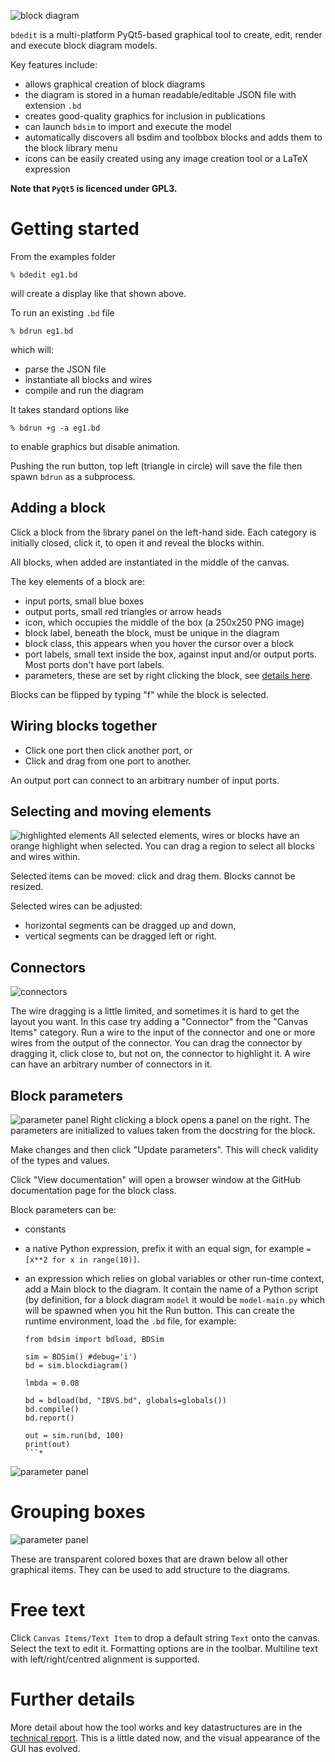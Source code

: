 
![block diagram](https://github.com/petercorke/bdsim/raw/master/figs/eg1-bdedit.png)

`bdedit` is a multi-platform PyQt5-based graphical tool to create, edit, render and execute block diagram models.


Key features include:

  * allows graphical creation of block diagrams
  * the diagram is stored in a human readable/editable JSON file with extension `.bd`
  * creates good-quality graphics for inclusion in publications
  * can launch `bdsim` to import and execute the model
  * automatically discovers all bsdim and toolbbox blocks and adds them to the block library menu
  * icons can be easily created using any image creation tool or a LaTeX expression 

**Note that `PyQt5` is licenced under GPL3.**

# Getting started

From the examples folder
```
% bdedit eg1.bd
```
will create a display like that shown above.  

To run an existing `.bd` file
```
% bdrun eg1.bd
```
which will:

* parse the JSON file
* instantiate all blocks and wires
* compile and run the diagram

It takes standard options like
```
% bdrun +g -a eg1.bd
```
to enable graphics but disable animation.

Pushing the run button, top left (triangle in circle) will save the file then spawn `bdrun` as a subprocess.

## Adding a block

Click a block from the library panel on the left-hand side.  Each category is initially closed,
click it, to open it and reveal the blocks within.

All blocks, when added are instantiated in the middle of the canvas.

The key elements of a block are:
* input ports, small blue boxes
* output ports, small red triangles or arrow heads
* icon, which occupies the middle of the box (a 250x250 PNG image)
* block label, beneath the block, must be unique in the diagram
* block class, this appears when you hover the cursor over a block
* port labels, small text inside the box, against input and/or output ports. 
  Most ports don't have port labels.
* parameters, these are set by right clicking the block, see [details here](block-parameters).

Blocks can be flipped by typing "f" while the block is selected.

## Wiring blocks together

* Click one port then click another port, or
* Click and drag from one port to another.

An output port can connect to an arbitrary number of input ports.

## Selecting and moving elements

![highlighted elements](figs/Figure_2.5-Block_and_Wire_Selected.png)
All selected elements, wires or blocks have an orange highlight when selected.
You can drag a region to select all blocks and wires within.

Selected items can be moved: click and drag them.  Blocks cannot be resized.

Selected wires can be adjusted:
* horizontal segments can be dragged up and down, 
* vertical segments can be dragged left or right.

## Connectors

![connectors](figs/Figure_1.2-Example_of_Block_Diagram_as_represented_in_bdedit.png)

The wire dragging is a little limited, and sometimes it is hard to get the layout you want. In this
case try adding a "Connector" from the "Canvas Items" category.  Run a wire to the input of the connector
and one or more wires from the output of the connector.  You can drag the connector by dragging it, click
close to, but not on, the connector to highlight it.  A wire can have an arbitrary number of connectors in it.

## Block parameters

![parameter panel](figs/Figure_2.9-Parameter_Window.png)
Right clicking a block opens a panel on the right.  The parameters are initialized to values taken
from the docstring for the block.

Make changes and then click "Update parameters".  This will check validity of the types and values.

Click "View documentation" will open a browser window at the GitHub documentation page for the block 
class.

Block parameters can be:

* constants

* a native Python expression, prefix it with an equal sign, for example
`=[x**2 for x in range(10)]`.  

* an expression which relies on global variables or other run-time context, add a Main block
  to the diagram.  It contain the name of a Python script (by definition, for a block diagram `model` it would be `model-main.py` which will be spawned when you hit
  the Run button.  This can create the runtime environment, load the `.bd` file,
  for example:

    ```
    from bdsim import bdload, BDSim

    sim = BDSim() #debug='i')
    bd = sim.blockdiagram()

    lmbda = 0.08

    bd = bdload(bd, "IBVS.bd", globals=globals())
    bd.compile()
    bd.report()

    out = sim.run(bd, 100)
    print(out)
    ```*

![parameter panel](figs/Main.png)

# Grouping boxes

![parameter panel](figs/GroupingBoxes.png)

These are transparent colored boxes that are drawn below all other graphical
items.  They can be used to add structure to the diagrams.

# Free text

Click `Canvas Items/Text Item` to drop a default string `Text` onto the canvas.
Select the text to edit it.  Formatting options are in the toolbar.  Multiline
text with left/right/centred alignment is supported.

# Further details

More detail about how the tool works and key datastructures are in the [technical report](TechReport.md).  This is a little dated now, and the visual appearance
of the GUI has evolved.
